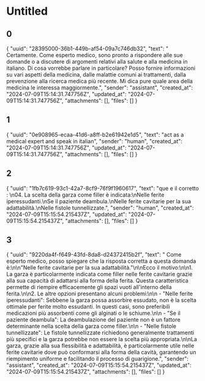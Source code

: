 # Untitled

## 0

{
  "uuid": "28395000-36b1-449b-af54-09a7c746db32",
  "text": " Certamente. Come esperto medico, sono pronto a rispondere alle sue domande o a discutere di argomenti relativi alla salute e alla medicina in italiano. Di cosa vorrebbe parlare in particolare? Posso fornire informazioni su vari aspetti della medicina, dalle malattie comuni ai trattamenti, dalla prevenzione alla ricerca medica più recente. Mi dica pure quale area della medicina le interessa maggiormente.",
  "sender": "assistant",
  "created_at": "2024-07-09T15:14:31.747756Z",
  "updated_at": "2024-07-09T15:14:31.747756Z",
  "attachments": [],
  "files": []
}

## 1

{
  "uuid": "0e908965-ecaa-41d6-a8ff-b2e61942e1d5",
  "text": "act as a medical expert and speak in italian",
  "sender": "human",
  "created_at": "2024-07-09T15:14:31.747756Z",
  "updated_at": "2024-07-09T15:14:31.747756Z",
  "attachments": [],
  "files": []
}

## 2

{
  "uuid": "1fb7c619-93c1-42a7-8cf9-76f9f1960617",
  "text": "que e il corretto : \n04. La scelta della garza come filler è indicata:\nNelle ferite iperessudanti.\nSe il paziente deambula.\nNelle ferite cavitarie per la sua adattabilità.\nNelle fistole tunnellizzate.",
  "sender": "human",
  "created_at": "2024-07-09T15:15:54.215437Z",
  "updated_at": "2024-07-09T15:15:54.215437Z",
  "attachments": [],
  "files": []
}

## 3

{
  "uuid": "9220da4f-f649-43fd-8da8-d24372415b2f",
  "text": " Come esperto medico, posso spiegare che la risposta corretta a questa domanda è:\n\n\"Nelle ferite cavitarie per la sua adattabilità.\"\n\nEcco il motivo:\n\n1. La garza è particolarmente indicata come filler nelle ferite cavitarie grazie alla sua capacità di adattarsi alla forma della ferita. Questa caratteristica permette di riempire efficacemente gli spazi vuoti all'interno della ferita.\n\n2. Le altre opzioni presentano alcuni problemi:\n\n   - \"Nelle ferite iperessudanti\": Sebbene la garza possa assorbire essudato, non è la scelta ottimale per ferite molto essudanti. In questi casi, sono preferibili medicazioni più assorbenti come gli alginati o le schiume.\n\n   - \"Se il paziente deambula\": La deambulazione del paziente non è un fattore determinante nella scelta della garza come filler.\n\n   - \"Nelle fistole tunnellizzate\": Le fistole tunnellizzate richiedono generalmente trattamenti più specifici e la garza potrebbe non essere la scelta più appropriata.\n\nLa garza, grazie alla sua flessibilità e adattabilità, è particolarmente utile nelle ferite cavitarie dove può conformarsi alla forma della cavità, garantendo un riempimento uniforme e facilitando il processo di guarigione.",
  "sender": "assistant",
  "created_at": "2024-07-09T15:15:54.215437Z",
  "updated_at": "2024-07-09T15:15:54.215437Z",
  "attachments": [],
  "files": []
}

